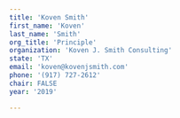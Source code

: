 ```yaml
---
title: 'Koven Smith'
first_name: 'Koven'
last_name: 'Smith'
org_title: 'Principle'
organization: 'Koven J. Smith Consulting'
state: 'TX'
email: 'koven@kovenjsmith.com'
phone: '(917) 727-2612'
chair: FALSE
year: '2019'

---
```

